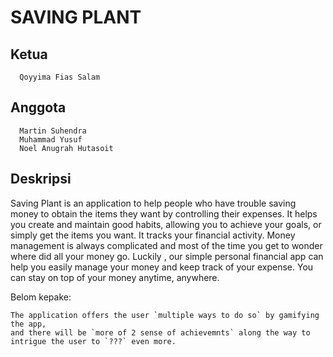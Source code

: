 # SAVING PLANT

## Ketua

```
  Qoyyima Fias Salam
```

## Anggota

```
  Martin Suhendra
  Muhammad Yusuf
  Noel Anugrah Hutasoit
```

## Deskripsi

Saving Plant is an application to help people who have trouble saving money to obtain the items they want by controlling their expenses. It helps you create and maintain good habits, allowing you to achieve your goals, or simply get the items you want. It tracks your financial activity. Money management is always complicated and most of the time you get to wonder where did all your money go. Luckily , our simple personal financial app can help you easily manage your money and keep track of your expense. You can stay on top of your money anytime, anywhere.

Belom kepake:

```
The application offers the user `multiple ways to do so` by gamifying the app,
and there will be `more of 2 sense of achievemnts` along the way to intrigue the user to `???` even more.
```